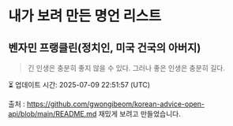 # 내가 보려 만든 명언 리스트

##  벤자민 프랭클린(정치인, 미국 건국의 아버지)
> 긴 인생은 충분히 좋지 않을 수 있다. 그러나 좋은 인생은 충분히 길다.


⏳ 업데이트 시간: 2025-07-09 22:51:57 (UTC)

출처 : https://github.com/gwongibeom/korean-advice-open-api/blob/main/README.md
재밌게 보려고 만들었습니다.
